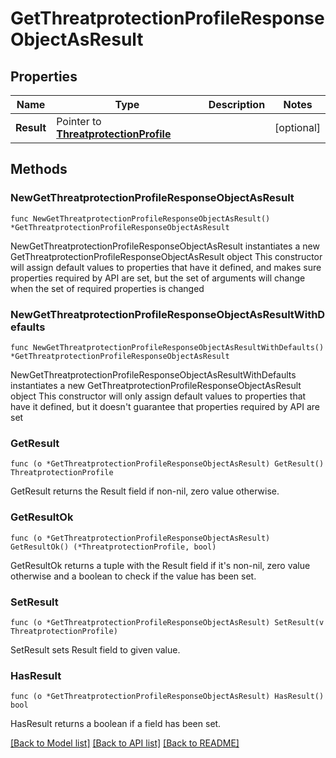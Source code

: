 # GetThreatprotectionProfileResponseObjectAsResult

## Properties

Name | Type | Description | Notes
------------ | ------------- | ------------- | -------------
**Result** | Pointer to [**ThreatprotectionProfile**](ThreatprotectionProfile.md) |  | [optional] 

## Methods

### NewGetThreatprotectionProfileResponseObjectAsResult

`func NewGetThreatprotectionProfileResponseObjectAsResult() *GetThreatprotectionProfileResponseObjectAsResult`

NewGetThreatprotectionProfileResponseObjectAsResult instantiates a new GetThreatprotectionProfileResponseObjectAsResult object
This constructor will assign default values to properties that have it defined,
and makes sure properties required by API are set, but the set of arguments
will change when the set of required properties is changed

### NewGetThreatprotectionProfileResponseObjectAsResultWithDefaults

`func NewGetThreatprotectionProfileResponseObjectAsResultWithDefaults() *GetThreatprotectionProfileResponseObjectAsResult`

NewGetThreatprotectionProfileResponseObjectAsResultWithDefaults instantiates a new GetThreatprotectionProfileResponseObjectAsResult object
This constructor will only assign default values to properties that have it defined,
but it doesn't guarantee that properties required by API are set

### GetResult

`func (o *GetThreatprotectionProfileResponseObjectAsResult) GetResult() ThreatprotectionProfile`

GetResult returns the Result field if non-nil, zero value otherwise.

### GetResultOk

`func (o *GetThreatprotectionProfileResponseObjectAsResult) GetResultOk() (*ThreatprotectionProfile, bool)`

GetResultOk returns a tuple with the Result field if it's non-nil, zero value otherwise
and a boolean to check if the value has been set.

### SetResult

`func (o *GetThreatprotectionProfileResponseObjectAsResult) SetResult(v ThreatprotectionProfile)`

SetResult sets Result field to given value.

### HasResult

`func (o *GetThreatprotectionProfileResponseObjectAsResult) HasResult() bool`

HasResult returns a boolean if a field has been set.


[[Back to Model list]](../README.md#documentation-for-models) [[Back to API list]](../README.md#documentation-for-api-endpoints) [[Back to README]](../README.md)


